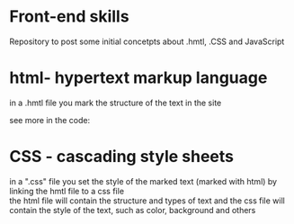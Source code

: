 # Front-end skills
Repository to post some initial concetpts about .hmtl, .CSS and JavaScript


# html- hypertext markup language

in a .hmtl file you mark the structure of the text in the site 

see more in the code:

<!-- <h1>text here</h1> - mark the text as level 1 title
<p> text </p> - mark the text inside as a paragraph
<a> google</a> - link to another page/diretoy/file, and you can add a reference
to the link href="google.com" and it could send the user to the adress
-->

# CSS - cascading style sheets

in a ".css" file you set the style of the marked text (marked with html)
by linking the hmtl file to a css file <br>
the html file will contain the structure and types of text and 
the css file will contain the style of the text, such as color, background and others
